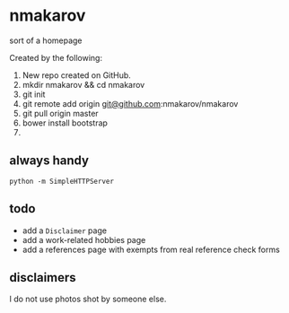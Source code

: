 nmakarov
========

sort of a homepage

Created by the following:
1. New repo created on GitHub.
2. mkdir nmakarov && cd nmakarov
3. git init
4. git remote add origin git@github.com:nmakarov/nmakarov
5. git pull origin master
6. bower install bootstrap
7. 


## always handy

```python -m SimpleHTTPServer```


## todo

- add a `Disclaimer` page
- add a work-related hobbies page
- add a references page with exempts from real reference check forms

## disclaimers

I do not use photos shot by someone else. 